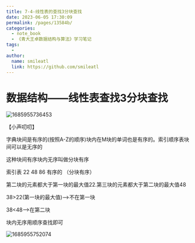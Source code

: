 ```yaml
---
title: 7-4-线性表的查找3分块查找
date: 2023-06-05 17:30:09
permalink: /pages/13584b/
categories:
  - note_book
  - 《青大王卓数据结构与算法》学习笔记
tags:
  - 
author: 
  name: smileatl
  link: https://github.com/smileatl
---
```

数据结构——线性表查找3分块查找
================

  

![1685955736453](/assets/1685955736453.png)

【小声叨叨】

字典块间是有序的(按照A-Z的顺序)块内在M块的单词也是有序的。索引顺序表块间可以是无序的

这种块间有序块内无序叫做分块有序

索引表 22 48 86 有序的 （分块有序）

第二块的元素都大于第一块的最大值22.第三块的元素都大于第二块的最大值48

38>22(第一块的最大值)-->不在第一块

38<48-->在第二块

块内无序用顺序查找即可

  

![1685955752074](/assets/1685955752074.png)

  

  

